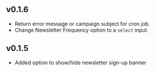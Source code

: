 ## v0.1.6

- Return error message or campaign subject for cron job. 
- Change Newsletter Frequency option to a `select` input.

## v0.1.5

- Added option to show/hide newsletter sign-up banner